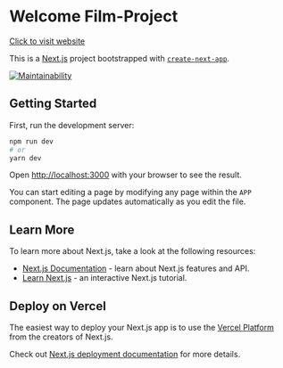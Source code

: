 # Welcome Film-Project
[Click to visit website](https://nextjs-film-project-git-main-huseynovelmir789-gmailcom.vercel.app/?vercelToolbarCode=9sG7BEUiQeQ29YN)

This is a [Next.js](https://nextjs.org/) project bootstrapped with [`create-next-app`](https://github.com/vercel/next.js/tree/canary/packages/create-next-app).


[![Maintainability](https://api.codeclimate.com/v1/badges/3a10e880ebbe715ee33c/maintainability)](https://codeclimate.com/github/huseynovelmir/Film-project/maintainability) 

## Getting Started


First, run the development server:

```bash
npm run dev
# or
yarn dev
```

Open [http://localhost:3000](http://localhost:3000) with your browser to see the result.

You can start editing a page by modifying any page within the `APP` component. The page updates automatically as you edit the file.


## Learn More

To learn more about Next.js, take a look at the following resources:

- [Next.js Documentation](https://nextjs.org/docs) - learn about Next.js features and API.
- [Learn Next.js](https://nextjs.org/learn) - an interactive Next.js tutorial.



## Deploy on Vercel

The easiest way to deploy your Next.js app is to use the [Vercel Platform](https://vercel.com/new?utm_medium=default-template&filter=next.js&utm_source=create-next-app&utm_campaign=create-next-app-readme) from the creators of Next.js.

Check out  [Next.js deployment documentation](https://nextjs.org/docs/deployment) for more details.
